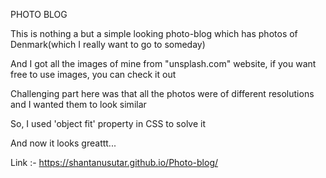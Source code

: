 PHOTO BLOG

This is nothing a but a simple looking photo-blog which has photos of Denmark(which I really want to go to someday)

And I got all the images of mine from "unsplash.com" website, if you want free to use images, you can check it out

Challenging part here was that all the photos were of different resolutions and I wanted them to look similar

So, I used 'object fit' property in CSS to solve it

And now it looks greattt...

Link :- https://shantanusutar.github.io/Photo-blog/
